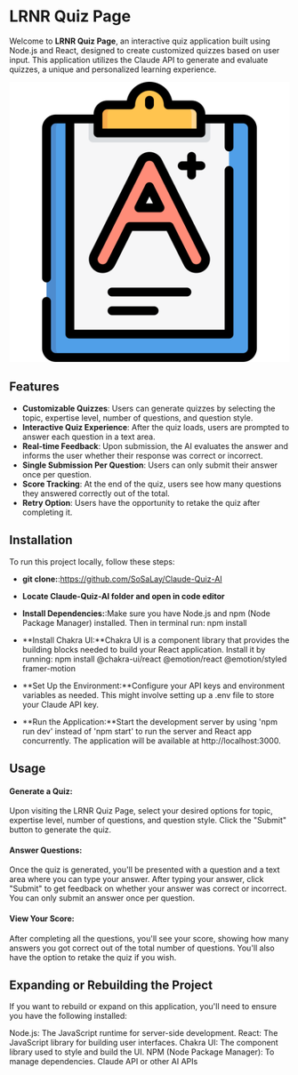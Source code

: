 # LRNR Quiz Page

Welcome to **LRNR Quiz Page**, an interactive quiz application built using Node.js and React, designed to create customized quizzes based on user input. This application utilizes the Claude API to generate and evaluate quizzes, a unique and personalized learning experience.

![Quiz](./public/evaluation-exam-svgrepo-com.svg)

## Features

- **Customizable Quizzes**: Users can generate quizzes by selecting the topic, expertise level, number of questions, and question style.
- **Interactive Quiz Experience**: After the quiz loads, users are prompted to answer each question in a text area.
- **Real-time Feedback**: Upon submission, the AI evaluates the answer and informs the user whether their response was correct or incorrect.
- **Single Submission Per Question**: Users can only submit their answer once per question.
- **Score Tracking**: At the end of the quiz, users see how many questions they answered correctly out of the total.
- **Retry Option**: Users have the opportunity to retake the quiz after completing it.

## Installation

To run this project locally, follow these steps:

- **git clone:**:https://github.com/SoSaLay/Claude-Quiz-AI

- **Locate Claude-Quiz-AI folder and open in code editor**

- **Install Dependencies:**:Make sure you have Node.js and npm (Node Package Manager) installed. Then in terminal run: npm install

- **Install Chakra UI:**Chakra UI is a component library that provides the building blocks needed to build your React application. Install it by running:
npm install @chakra-ui/react @emotion/react @emotion/styled framer-motion

- **Set Up the Environment:**Configure your API keys and environment variables as needed. This might involve setting up a .env file to store your Claude API key.

- **Run the Application:**Start the development server by using 'npm run dev' instead of 'npm start' to run the server and React app concurrently. The application will be available at http://localhost:3000.

## Usage

#### Generate a Quiz:

Upon visiting the LRNR Quiz Page, select your desired options for topic, expertise level, number of questions, and question style.
Click the "Submit" button to generate the quiz.

#### Answer Questions:

Once the quiz is generated, you'll be presented with a question and a text area where you can type your answer.
After typing your answer, click "Submit" to get feedback on whether your answer was correct or incorrect.
You can only submit an answer once per question.

#### View Your Score:

After completing all the questions, you'll see your score, showing how many answers you got correct out of the total number of questions.
You'll also have the option to retake the quiz if you wish.


## Expanding or Rebuilding the Project
If you want to rebuild or expand on this application, you'll need to ensure you have the following installed:

Node.js: The JavaScript runtime for server-side development.
React: The JavaScript library for building user interfaces.
Chakra UI: The component library used to style and build the UI.
NPM (Node Package Manager): To manage dependencies.
Claude API or other AI APIs

